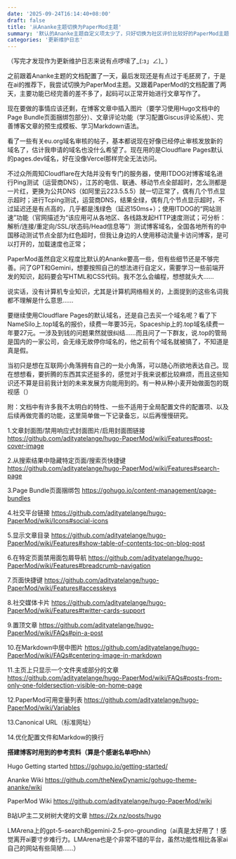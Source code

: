```yaml
---
date: '2025-09-24T16:14:40+08:00'
draft: false
title: '从Ananke主题切换为PaperMod主题'
summary: '默认的Ananke主题自定义项太少了，只好切换为社区评价比较好的PaperMod主题'
categories: '更新维护日志'
---
```

（写完才发现作为更新维护日志来说有点啰嗦了_(:з」∠)_ ）

之前跟着Ananke主题的文档配置了一天，最后发现还是有点过于毛胚房了，于是在ai的推荐下，我尝试切换为PaperMod主题。又跟着PaperMod的文档配置了两天，主要功能已经完善的差不多了，起码可以正常开始进行文章写作了。

现在要做的事情应该还剩，在博客文章中插入图片（要学习使用Hugo文档中的Page Bundle页面捆绑包部分）、文章评论功能（学习配置Giscus评论系统）、完善博客文章的预生成模板、学习Markdown语法。


看了一些有关eu.org域名审核的帖子，基本都说现在好像已经停止审核发放新的域名了，估计我申请的域名也没什么希望了。现在用的是Cloudflare Pages默认的pages.dev域名，好在没像Vercel那样完全无法访问。

不过众所周知Cloudflare在大陆并没有专门的服务器，使用ITDOG对博客域名进行Ping测试（运营商DNS），江苏的电信、联通、移动节点全部超时，怎么测都是一片红，更换为公共DNS（如阿里云223.5.5.5）就一切正常了，偶有几个节点显示超时；进行Tcping测试，运营商DNS，结果全绿，偶有几个节点显示超时，不过延迟还是有点高的，几乎都是浅绿色（延迟150ms+）；使用ITDOG的“网站测速”功能（官网描述为“该应用可从各地区、各线路发起HTTP速度测试；可分析：解析/连接/重定向/SSL/状态码/Head信息等”）测试博客域名，全国各地所有的中国移动测试节点全部为红色超时，但我让身边的人使用移动流量卡访问博客，是可以打开的，加载速度也正常；


PaperMod虽然自定义程度比默认的Ananke要高一些，但有些细节还是不够完善。问了GPT和Gemini，想要按照自己的想法进行自定义，需要学习一些前端开发的知识，起码要会写HTML和CSS代码。我不怎么会编程，想想就头大……

说实话，没有计算机专业知识，尤其是计算机网络相关的，上面提到的这些名词我都不理解是什么意思……


要继续使用Cloudflare Pages的默认域名，还是自己去买一个域名呢？看了下NameSilo上.top域名的报价，续费一年要35元，Spaceship上的.top域名续费一年要27元。一涉及到钱的问题果然就很纠结……而且问了一下群友，说.top的管局是国内的一家公司，会无缘无故停你域名的，他之前有个域名就被搞了，不知道是真是假。

当初只是想在互联网小角落拥有自己的一处小角落，可以随心所欲地表达自己。现在想想看，要折腾的东西其实还挺多的，感觉对于我来说都比较麻烦，而且这些知识还不算是目前我计划的未来发展方向能用到的。有一种从种小麦开始做面包的既视感（）


附：文档中有许多我不太明白的特性、一些不适用于全局配置文件的配置项、以及后续再做完善的功能，这里简单做一下记录备忘，以后再慢慢研究。

1.文章封面图/禁用响应式封面图片/启用封面图链接 https://github.com/adityatelange/hugo-PaperMod/wiki/Features#post-cover-image

2.从搜索结果中隐藏特定页面/搜索页快捷键 https://github.com/adityatelange/hugo-PaperMod/wiki/Features#search-page

3.Page Bundle页面捆绑包 https://gohugo.io/content-management/page-bundles

4.社交平台链接 https://github.com/adityatelange/hugo-PaperMod/wiki/Icons#social-icons

5.显示文章目录 https://github.com/adityatelange/hugo-PaperMod/wiki/Features#show-table-of-contents-toc-on-blog-post

6.在特定页面禁用面包屑导航 https://github.com/adityatelange/hugo-PaperMod/wiki/Features#breadcrumb-navigation

7.页面快捷键 https://github.com/adityatelange/hugo-PaperMod/wiki/Features#accesskeys

8.社交媒体卡片 https://github.com/adityatelange/hugo-PaperMod/wiki/Features#twitter-cards-support

9.置顶文章 https://github.com/adityatelange/hugo-PaperMod/wiki/FAQs#pin-a-post

10.在Markdown中居中图片 https://github.com/adityatelange/hugo-PaperMod/wiki/FAQs#centering-image-in-markdown

11.主页上只显示一个文件夹或部分的文章 https://github.com/adityatelange/hugo-PaperMod/wiki/FAQs#posts-from-only-one-foldersection-visible-on-home-page

12.PaperMod可用变量列表 https://github.com/adityatelange/hugo-PaperMod/wiki/Variables

13.Canonical URL（标准网址）

14.优化配置文件和Markdow的换行


**搭建博客时用到的参考资料（算是个感谢名单吧hhh）**

Hugo Getting started https://gohugo.io/getting-started/

Ananke Wiki https://github.com/theNewDynamic/gohugo-theme-ananke/wiki

PaperMod Wiki https://github.com/adityatelange/hugo-PaperMod/wiki

B站UP主二叉树树大佬的文章 https://2x.nz/posts/hugo

LMArena上的gpt-5-search和gemini-2.5-pro-grounding（ai真是太好用了！感觉离开ai要寸步难行力。LMArena也是个非常不错的平台，虽然功能性相比各家ai自己的网站有些简陋……）